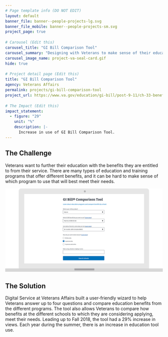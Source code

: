 ```yaml
---
# Page template info (DO NOT EDIT)
layout: default
banner_file: banner--people-projects-lg.svg
banner_file_mobile: banner--people-projects-sm.svg
project_page: true

# Carousel (Edit this)
carousel_title: "GI Bill Comparison Tool"
carousel_summary: "Designing with Veterans to make sense of their education and training benefits."
carousel_image_name: project-va-seal-card.gif
hide: true

# Project detail page (Edit this)
title: "GI Bill Comparison Tool"
agency: Veterans Affairs
permalink: projects/gi-bill-comparison-tool
project_url: https://www.va.gov/education/gi-bill/post-9-11/ch-33-benefit

# The Impact (Edit this)
impact_statement:
  - figure: "29"
    unit: "%"
    description: |-
      Increase in use of GI Bill Comparison Tool.
---
```


## The Challenge

Veterans want to further their education with the benefits they are entitled to from their service. There are many types of education and training programs that offer different benefits, and it can be hard to make sense of which program to use that will best meet their needs.

![](../images/project-va-gi-bill-comparison-ui.gif)

## The Solution

Digital Service at Veterans Affairs built a user-friendly wizard to help Veterans answer up to four questions and compare education benefits from the different programs. The tool also allows Veterans to compare how benefits at the different schools to which they are considering applying, meet their needs. Leading up to Fall 2018, the tool had a 29% increase in views. Each year during the summer, there is an increase in education tool use.
